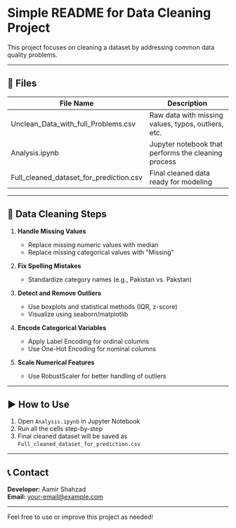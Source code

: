 # Simple README for Data Cleaning Project

This project focuses on cleaning a dataset by addressing common data quality problems.

---

## 📁 Files

| File Name                                             | Description                                              |
|------------------------------------------------------|----------------------------------------------------------|
| Unclean_Data_with_full_Problems.csv                 | Raw data with missing values, typos, outliers, etc.     |
| Analysis.ipynb                                      | Jupyter notebook that performs the cleaning process     |
| Full_cleaned_dataset_for_prediction.csv             | Final cleaned data ready for modeling                   |

---

## 🧹 Data Cleaning Steps

1. **Handle Missing Values**
   - Replace missing numeric values with median
   - Replace missing categorical values with "Missing"

2. **Fix Spelling Mistakes**
   - Standardize category names (e.g., Pakistan vs. Pakstan)

3. **Detect and Remove Outliers**
   - Use boxplots and statistical methods (IQR, z-score)
   - Visualize using seaborn/matplotlib

4. **Encode Categorical Variables**
   - Apply Label Encoding for ordinal columns
   - Use One-Hot Encoding for nominal columns

5. **Scale Numerical Features**
   - Use RobustScaler for better handling of outliers

---

## ▶️ How to Use

1. Open `Analysis.ipynb` in Jupyter Notebook
2. Run all the cells step-by-step
3. Final cleaned dataset will be saved as `Full_cleaned_dataset_for_prediction.csv`

---

## 📞 Contact

**Developer:** Aamir Shahzad  
**Email:** your-email@example.com

---

Feel free to use or improve this project as needed!

